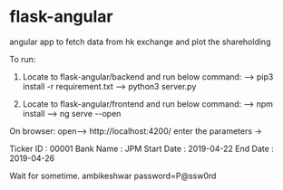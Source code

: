 # flask-angular
angular app to fetch data from hk exchange and plot the shareholding

To run:
1. Locate to flask-angular/backend and run below command:
   --> pip3 install -r requirement.txt
   --> python3 server.py

2. Locate to flask-angular/frontend and run below command:
  --> npm install
  --> ng serve --open

On browser: open--> http://localhost:4200/
enter the parameters ->

Ticker ID : 00001
Bank Name : JPM
Start Date : 2019-04-22
End Date : 2019-04-26

Wait for sometime.
ambikeshwar
password=P@ssw0rd


